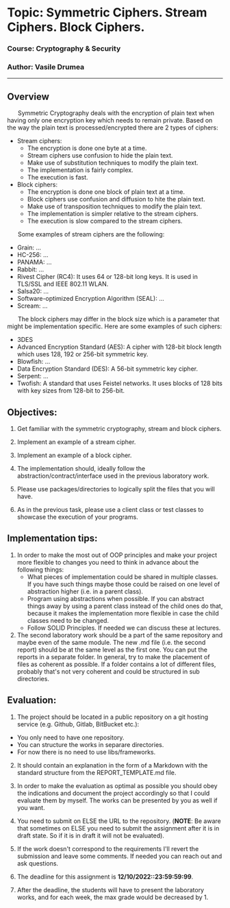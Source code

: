 # Topic: Symmetric Ciphers. Stream Ciphers. Block Ciphers.

### Course: Cryptography & Security
### Author: Vasile Drumea

----

## Overview
&ensp;&ensp;&ensp; Symmetric Cryptography deals with the encryption of plain text when having only one encryption key which needs to remain private. Based on the way the plain text is processed/encrypted there are 2 types of ciphers:
- Stream ciphers:
    - The encryption is done one byte at a time.
    - Stream ciphers use confusion to hide the plain text.
    - Make use of substitution techniques to modify the plain text.
    - The implementation is fairly complex.
    - The execution is fast.
- Block ciphers:
    - The encryption is done one block of plain text at a time.
    - Block ciphers use confusion and diffusion to hite the plain text.
    - Make use of transposition techniques to modify the plain text.
    - The implementation is simpler relative to the stream ciphers.
    - The execution is slow compared to the stream ciphers.

&ensp;&ensp;&ensp; Some examples of stream ciphers are the following:
- Grain: ...
- HC-256: ...
- PANAMA: ...
- Rabbit: ...
- Rivest Cipher (RC4): It uses 64 or 128-bit long keys. It is used in TLS/SSL and IEEE 802.11 WLAN.
- Salsa20: ...
- Software-optimized Encryption Algorithm (SEAL): ...
- Scream: ...

&ensp;&ensp;&ensp; The block ciphers may differ in the block size which is a parameter that might be implementation specific. Here are some examples of such ciphers:
- 3DES
- Advanced Encryption Standard (AES): A cipher with 128-bit block length which uses 128, 192 or 256-bit symmetric key.
- Blowfish: ...
- Data Encryption Standard (DES): A 56-bit symmetric key cipher.
- Serpent: ...
- Twofish: A standard that uses Feistel networks. It uses blocks of 128 bits with key sizes from 128-bit to 256-bit.


## Objectives:
1. Get familiar with the symmetric cryptography, stream and block ciphers.

2. Implement an example of a stream cipher.

3. Implement an example of a block cipher.

4. The implementation should, ideally follow the abstraction/contract/interface used in the previous laboratory work.

5. Please use packages/directories to logically split the files that you will have.

6. As in the previous task, please use a client class or test classes to showcase the execution of your programs.

   
## Implementation tips:

1. In order to make the most out of OOP principles and make your project more flexible to changes you need to think in advance about the following things:
    - What pieces of implementation could be shared in multiple classes. If you have such things maybe those could be raised on one level of abstraction higher (i.e. in a parent class).
    - Program using abstractions when possible. If you can abstract things away by using a parent class instead of the child ones do that, because it makes the implementation more flexible in case the child classes need to be changed.
    - Follow SOLID Principles. If needed we can discuss these at lectures.
2. The second laboratory work should be a part of the same repository and maybe even of the same module. The new .md file (i.e. the second report) should be at the same level as the first one. You can put the reports in a separate folder. In general, try to make the placement of files as coherent as possible. If a folder contains a lot of different files, probably that's not very coherent and could be structured in sub directories. 


## Evaluation:
1. The project should be located in a public repository on a git hosting service (e.g. Github, Gitlab, BitBucket etc.):

  * You only need to have one repository.
  * You can structure the works in separare directories.
  * For now there is no need to use libs/frameworks.

2. It should contain an explanation in the form of a Markdown with the standard structure from the REPORT_TEMPLATE.md file.

3. In order to make the evaluation as optimal as possible you should obey the indications and document the project accordingly so that I could evaluate them by myself. The works can be presented by you as well if you want.

4. You need to submit on ELSE the URL to the repository. (__NOTE__: Be aware that sometimes on ELSE you need to submit the assignment after it is in draft state. So if it is in draft it will not be evaluated).

5. If the work doesn't correspond to the requirements I'll revert the submission and leave some comments. If needed you can reach out and ask questions. 

7. The deadline for this assignment is __12/10/2022::23:59:59:99__.

8. After the deadline, the students will have to present the laboratory works, and for each week, the max grade would be decreased by 1.

